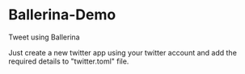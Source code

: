 # Ballerina-Demo
Tweet using Ballerina

Just create a new twitter app using your twitter account and add the required details to "twitter.toml" file.
